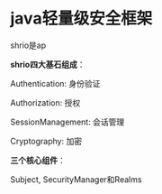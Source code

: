 # java轻量级安全框架

shrio是ap

**shrio四大基石组成**：

Authentication: 身份验证

Authorization: 授权

SessionManagement: 会话管理

Cryptography: 加密

**三个核心组件**：

Subject, SecurityManager和Realms
